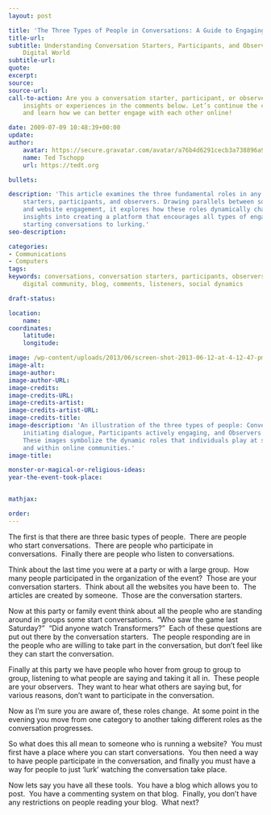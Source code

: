 ```yaml
---
layout: post

title: 'The Three Types of People in Conversations: A Guide to Engaging Your Audience'
title-url:
subtitle: Understanding Conversation Starters, Participants, and Observers in the
    Digital World
subtitle-url:
quote:
excerpt:
source:
source-url:
call-to-action: Are you a conversation starter, participant, or observer? Share your
    insights or experiences in the comments below. Let’s continue the conversation
    and learn how we can better engage with each other online!

date: 2009-07-09 10:48:39+00:00
update:
author:
    avatar: https://secure.gravatar.com/avatar/a76b4d6291cecb3a738896a971bfb903?s=512&d=mp&r=g
    name: Ted Tschopp
    url: https://tedt.org

bullets:

description: 'This article examines the three fundamental roles in any conversation:
    starters, participants, and observers. Drawing parallels between social gatherings
    and website engagement, it explores how these roles dynamically change and offers
    insights into creating a platform that encourages all types of engagement, from
    starting conversations to lurking.'
seo-description:

categories:
- Communications
- Computers
tags:
keywords: conversations, conversation starters, participants, observers, website engagement,
    digital community, blog, comments, listeners, social dynamics

draft-status:

location:
    name:
coordinates:
    latitude:
    longitude:

image: /wp-content/uploads/2013/06/screen-shot-2013-06-12-at-4-12-47-pm.png
image-alt:
image-author:
image-author-URL:
image-credits:
image-credits-URL:
image-credits-artist:
image-credits-artist-URL:
image-credits-title:
image-description: 'An illustration of the three types of people: Conversation Starters
    initiating dialogue, Participants actively engaging, and Observers silently listening.
    These images symbolize the dynamic roles that individuals play at social events
    and within online communities.'
image-title:

monster-or-magical-or-religious-ideas:
year-the-event-took-place:


mathjax:

order:
---
```

The first is that there are three basic types of people.  There are people who start conversations.  There are people who participate in conversations.  Finally there are people who listen to conversations.

Think about the last time you were at a party or with a large group.  How many people participated in the organization of the event?  Those are your conversation starters.  Think about all the websites you have been to.  The articles are created by someone.  Those are the conversation starters.

Now at this party or family event think about all the people who are standing around in groups some start conversations.  “Who saw the game last Saturday?”  “Did anyone watch Transformers?”  Each of these questions are put out there by the conversation starters.  The people responding are in the people who are willing to take part in the conversation, but don’t feel like they can start the conversation.

Finally at this party we have people who hover from group to group to group, listening to what people are saying and taking it all in.  These people are your observers.  They want to hear what others are saying but, for various reasons, don’t want to participate in the conversation.

Now as I’m sure you are aware of, these roles change.  At some point in the evening you move from one category to another taking different roles as the conversation progresses.

So what does this all mean to someone who is running a website?  You must first have a place where you can start conversations.  You then need a way to have people participate in the conversation, and finally you must have a way for people to just ‘lurk’ watching the conversation take place.

Now lets say you have all these tools.  You have a blog which allows you to post.  You have a commenting system on that blog.  Finally, you don’t have any restrictions on people reading your blog.  What next?